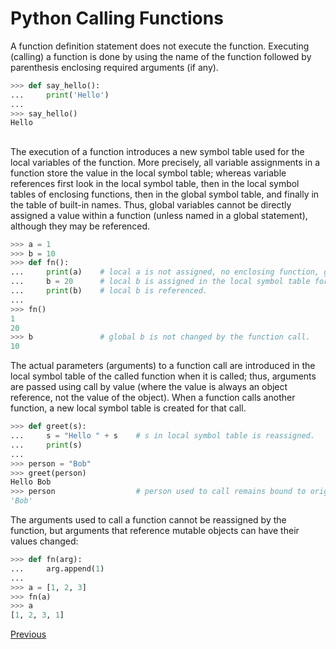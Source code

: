 # Python Calling Functions

A function definition statement does not execute the function. Executing (calling) a function is done by using the name of the function followed by parenthesis enclosing required arguments (if any).

```python
>>> def say_hello():
...     print('Hello')
...
>>> say_hello()
Hello
```

##  

The execution of a function introduces a new symbol table used for the local variables of the function. More precisely, all variable assignments in a function store the value in the local symbol table; whereas variable references first look in the local symbol table, then in the local symbol tables of enclosing functions, then in the global symbol table, and finally in the table of built-in names. Thus, global variables cannot be directly assigned a value within a function (unless named in a global statement), although they may be referenced.

```python
>>> a = 1
>>> b = 10
>>> def fn():
...     print(a)    # local a is not assigned, no enclosing function, global a referenced.
...     b = 20      # local b is assigned in the local symbol table for the function.
...     print(b)    # local b is referenced.
...
>>> fn()
1
20
>>> b               # global b is not changed by the function call.
10
```

The actual parameters (arguments) to a function call are introduced in the local symbol table of the called function when it is called; thus, arguments are passed using call by value (where the value is always an object reference, not the value of the object). When a function calls another function, a new local symbol table is created for that call.

```python
>>> def greet(s):
...     s = "Hello " + s    # s in local symbol table is reassigned.
...     print(s)
...
>>> person = "Bob"
>>> greet(person)
Hello Bob
>>> person                  # person used to call remains bound to original object, 'Bob'.
'Bob'
```

The arguments used to call a function cannot be reassigned by the function, but arguments that reference mutable objects can have their values changed:

```python
>>> def fn(arg):
...     arg.append(1)
...
>>> a = [1, 2, 3]
>>> fn(a)
>>> a
[1, 2, 3, 1]
```

[Previous](Python-Functions)
